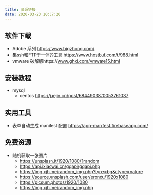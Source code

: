 ```yaml
---
title: 资源链接
date: 2020-03-23 10:17:20
---
```


<div></div>

<!-- more -->

## 软件下载

- Adobe 系列 https://www.bigzhong.com/
- 集ssh和FTP于一体的工具 https://www.hostbuf.com/t/988.html
- vmware 破解版https://www.ghxi.com/vmware15.html

## 安装教程

- mysql
  - centos https://juejin.cn/post/6844903870053761037

## 实用工具

- 表单自动生成 manifest 配置 https://app-manifest.firebaseapp.com/

## 免费资源

- 随机获取一张图片
  - https://unsplash.it/1920/1080/?random
  - https://api.ixiaowai.cn/gqapi/gqapi.php
  - https://img.xjh.me/random_img.php?type=bg&ctype=nature
  - https://source.unsplash.com/user/erondu/1920x1080
  - https://picsum.photos/1920/1080
  - https://img.xjh.me/random_img.php
